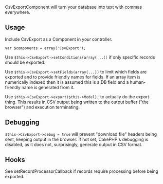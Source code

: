 CsvExportComponent will turn your database into text 
with commas everywhere.

Usage
----------

Include CsvExport as a Component in your controller.

`var $components = array('CsvExport');`

Use `$this->CsvExport->setConditions(array(...))` if only specific 
records should be exported.

Use `$this->CsvExport->setFields(array(...))` to limit which fields
are exported and to provide friendly names for fields. If an array
item is numerically indexed then it is assumed this is a DB field
and a human-friendly name is generated from it.

Use `$this->CsvExport->export($this->Model);` to
actually do the export thing. This results in CSV output being
written to the output buffer ("the browser") and execution
terminating.

Debugging
----------

`$this->CsvExport->debug = true` will prevent "download file" headers
being sent, keeping output in the browser. If not set, CakePHP's
debugging is disabled, as it does not, surprisingly, generate output
in CSV format.

Hooks
----------

See setRecordProcessorCallback if records require processing before
being exported.